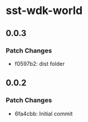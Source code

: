 # sst-wdk-world

## 0.0.3

### Patch Changes

- f0597b2: dist folder

## 0.0.2

### Patch Changes

- 6fa4cbb: Initial commit
